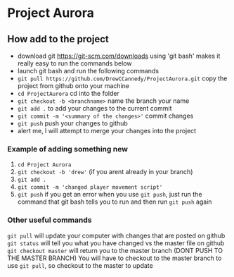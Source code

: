# Project Aurora
## How add to the project
- download git https://git-scm.com/downloads using 'git bash' makes it really easy to run the commands below
- launch git bash and run the following commands
- `git pull https://github.com/DrewCCannedy/ProjectAurora.git` copy the project from github onto your machine
- `cd ProjectAurora` cd into the folder 
- `git checkout -b <branchname>` name the branch your name
- `git add .` to add your changes to the current commit
- `git commit -m '<summary of the changes>'` commit changes
- `git push` push your changes to github
- alert me, I will attempt to merge your changes into the project

### Example of adding something new 
1. `cd Project Aurora`
2. `git checkout -b 'drew'` (if you arent already in your branch)
3. `git add .`
4. `git commit -m 'changed player movement script'`
5. `git push`
if you get an error when you use `git push`, just run the command that git bash tells you to run and then run `git push` again

### Other useful commands
`git pull` will update your computer with changes that are posted on github
`git status` will tell you what you have changed vs the master file on github
`git checkout master` will return you to the master branch (DONT PUSH TO THE MASTER BRANCH) 
You will have to checkout to the master branch to use `git pull`, so checkout to the master to update
